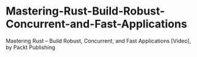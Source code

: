 # Mastering-Rust-Build-Robust-Concurrent-and-Fast-Applications
Mastering Rust – Build Robust, Concurrent, and Fast Applications [Video], by Packt Publishing
